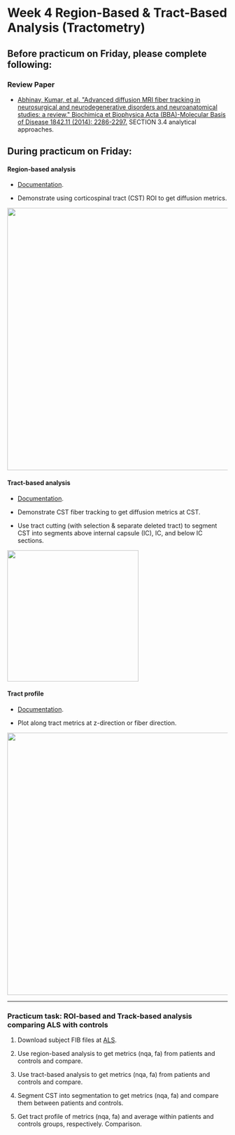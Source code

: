 # Week 4 Region-Based & Tract-Based Analysis (Tractometry) 

## Before practicum on Friday, please complete following:

### Review Paper

- [Abhinav, Kumar, et al. "Advanced diffusion MRI fiber tracking in neurosurgical and neurodegenerative disorders and neuroanatomical studies: a review." Biochimica et Biophysica Acta (BBA)-Molecular Basis of Disease 1842.11 (2014): 2286-2297.](Materials/paper/review2.pdf) SECTION 3.4 analytical approaches.


## During practicum on Friday:

#### Region-based analysis 

- [Documentation](https://dsi-studio.labsolver.org/doc/gui_t3_roi_tracking.html).

- Demonstrate using corticospinal tract (CST) ROI to get diffusion metrics.

<img src="https://user-images.githubusercontent.com/275569/153015590-a367f769-8694-4dd9-8680-03716c6d5830.png" width="600">


#### Tract-based analysis 

- [Documentation](https://dsi-studio.labsolver.org/doc/gui_t3_roi_tracking.html).

- Demonstrate CST fiber tracking to get diffusion metrics at CST.

- Use tract cutting (with selection & separate deleted tract) to segment CST into segments above internal capsule (IC), IC, and below IC sections.

<img src="https://user-images.githubusercontent.com/275569/153015773-27d4d62c-8126-49b2-b125-a7532688c47e.png" width="300">

#### Tract profile

- [Documentation](https://dsi-studio.labsolver.org/doc/gui_t3_roi_tracking.html).

- Plot along tract metrics at z-direction or fiber direction.

<img src="https://user-images.githubusercontent.com/275569/153015872-38da0327-ac4c-4bc5-bc08-4a46ae2c04d5.png" width="600">

---

### Practicum task: ROI-based and Track-based analysis comparing ALS with controls


1. Download subject FIB files at [ALS](https://drive.google.com/drive/folders/1q7YdmjaR-8w-pBUYe0nENnm3fiGnP1Md?usp=sharing).

2. Use region-based analysis to get metrics (nqa, fa) from patients and controls and compare.

3. Use tract-based analysis to get metrics (nqa, fa) from patients and controls and compare.
 
3. Segment CST into segmentation to get metrics (nqa, fa) and compare them between patients and controls.

4. Get tract profile of metrics (nqa, fa) and average within patients and controls groups, respectively. Comparison.


